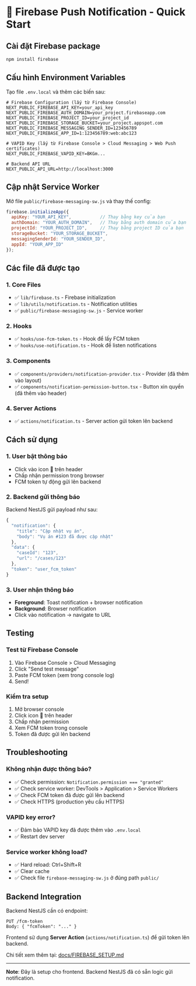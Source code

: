 # 🔔 Firebase Push Notification - Quick Start

## Cài đặt Firebase package

```bash
npm install firebase
```

## Cấu hình Environment Variables

Tạo file `.env.local` và thêm các biến sau:

```env
# Firebase Configuration (lấy từ Firebase Console)
NEXT_PUBLIC_FIREBASE_API_KEY=your_api_key
NEXT_PUBLIC_FIREBASE_AUTH_DOMAIN=your_project.firebaseapp.com
NEXT_PUBLIC_FIREBASE_PROJECT_ID=your_project_id
NEXT_PUBLIC_FIREBASE_STORAGE_BUCKET=your_project.appspot.com
NEXT_PUBLIC_FIREBASE_MESSAGING_SENDER_ID=123456789
NEXT_PUBLIC_FIREBASE_APP_ID=1:123456789:web:abc123

# VAPID Key (lấy từ Firebase Console > Cloud Messaging > Web Push certificates)
NEXT_PUBLIC_FIREBASE_VAPID_KEY=BKGm...

# Backend API URL
NEXT_PUBLIC_API_URL=http://localhost:3000
```

## Cập nhật Service Worker

Mở file `public/firebase-messaging-sw.js` và thay thế config:

```javascript
firebase.initializeApp({
  apiKey: "YOUR_API_KEY",           // Thay bằng key của bạn
  authDomain: "YOUR_AUTH_DOMAIN",   // Thay bằng auth domain của bạn
  projectId: "YOUR_PROJECT_ID",     // Thay bằng project ID của bạn
  storageBucket: "YOUR_STORAGE_BUCKET",
  messagingSenderId: "YOUR_SENDER_ID",
  appId: "YOUR_APP_ID"
});
```

## Các file đã được tạo

### 1. Core Files
- ✅ `lib/firebase.ts` - Firebase initialization
- ✅ `lib/utils/notification.ts` - Notification utilities
- ✅ `public/firebase-messaging-sw.js` - Service worker

### 2. Hooks
- ✅ `hooks/use-fcm-token.ts` - Hook để lấy FCM token
- ✅ `hooks/use-notification.ts` - Hook để listen notifications

### 3. Components
- ✅ `components/providers/notification-provider.tsx` - Provider (đã thêm vào layout)
- ✅ `components/notification-permission-button.tsx` - Button xin quyền (đã thêm vào header)

### 4. Server Actions
- ✅ `actions/notification.ts` - Server action gửi token lên backend

## Cách sử dụng

### 1. User bật thông báo
- Click vào icon 🔔 trên header
- Chấp nhận permission trong browser
- FCM token tự động gửi lên backend

### 2. Backend gửi thông báo
Backend NestJS gửi payload như sau:

```typescript
{
  "notification": {
    "title": "Cập nhật vụ án",
    "body": "Vụ án #123 đã được cập nhật"
  },
  "data": {
    "caseId": "123",
    "url": "/cases/123"
  },
  "token": "user_fcm_token"
}
```

### 3. User nhận thông báo
- **Foreground**: Toast notification + browser notification
- **Background**: Browser notification
- Click vào notification → navigate to URL

## Testing

### Test từ Firebase Console
1. Vào Firebase Console > Cloud Messaging
2. Click "Send test message"
3. Paste FCM token (xem trong console log)
4. Send!

### Kiểm tra setup
1. Mở browser console
2. Click icon 🔔 trên header
3. Chấp nhận permission
4. Xem FCM token trong console
5. Token đã được gửi lên backend

## Troubleshooting

### Không nhận được thông báo?
- ✅ Check permission: `Notification.permission === "granted"`
- ✅ Check service worker: DevTools > Application > Service Workers
- ✅ Check FCM token đã được gửi lên backend
- ✅ Check HTTPS (production yêu cầu HTTPS)

### VAPID key error?
- ✅ Đảm bảo VAPID key đã được thêm vào `.env.local`
- ✅ Restart dev server

### Service worker không load?
- ✅ Hard reload: Ctrl+Shift+R
- ✅ Clear cache
- ✅ Check file `firebase-messaging-sw.js` ở đúng path `public/`

## Backend Integration

Backend NestJS cần có endpoint:

```
PUT /fcm-token
Body: { "fcmToken": "..." }
```

Frontend sử dụng **Server Action** (`actions/notification.ts`) để gửi token lên backend.

Chi tiết xem thêm tại: [docs/FIREBASE_SETUP.md](docs/FIREBASE_SETUP.md)

---

**Note**: Đây là setup cho frontend. Backend NestJS đã có sẵn logic gửi notification.

